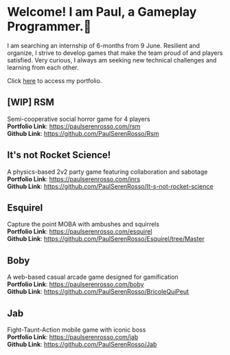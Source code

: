 # Welcome! I am **Paul**, a Gameplay Programmer.👋

I am searching an internship of 6-months from 9 June.
Resilient and organize, I strive to develop games that make the team proud of and players satisfied.
Very curious, I always am seeking new technical challenges and learning from each other.


Click [here](https://paulserenrosso.com/) to access my portfolio.

## [WIP] RSM
Semi-cooperative social horror game for 4 players  
**Portfolio Link**: https://paulserenrosso.com/rsm  
**Github Link**: https://github.com/PaulSerenRosso/Rsm

## It's not Rocket Science!
A physics-based 2v2 party game featuring collaboration and sabotage  
**Portfolio Link**: https://paulserenrosso.com/inrs  
**Github Link**: https://github.com/PaulSerenRosso/It-s-not-rocket-science

## Esquirel 
Capture the point MOBA with ambushes and squirrels  
**Portfolio Link**: https://paulserenrosso.com/esquirel   
**Github Link**: https://github.com/PaulSerenRosso/Esquirel/tree/Master

## Boby 
A web-based casual arcade game designed for gamification  
**Portfolio Link**: https://paulserenrosso.com/boby    
**Github Link**: https://github.com/PaulSerenRosso/BricoleQuiPeut

## Jab 
Fight-Taunt-Action mobile game with iconic boss  
**Portfolio Link**: https://paulserenrosso.com/jab   
**Github Link**: https://github.com/PaulSerenRosso/Jab


